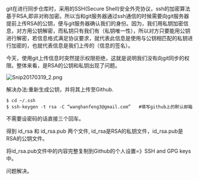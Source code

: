 git在进行同步仓库时，采用的SSH(Secure Shell)安全外壳协议，ssh的加密算法基于RSA,即非对称加密。所以当和git服务器通过ssh通信的时候需要向git服务器提前上传RSA的公钥，便与git服务器确认我们的身份。因为，我们用私钥加密信息，对方用公钥解密，而私钥只有我们有（私钥唯一性），所以对方只要能用公钥进行解密，若信息格式满足协议要求，就代表此信息是使用与公钥相匹配的私钥进行加密的，也就代表信息是我们上传的（信息的签名）。

今天，使用git上传信息时突然提示权限拒绝，这就是说明我们没有向git同步的权限。整体来看，是RSA的公钥和私钥出现了问题。

![Snip20170319_2.png](http://upload-images.jianshu.io/upload_images/2312315-8694231f10463268.png?imageMogr2/auto-orient/strip%7CimageView2/2/w/1240)

解决办法:重新生成公钥，并将其上传至Github.

````
$ cd ~/.ssh
$ ssh-keygen -t rsa -C “wanghanfeng3@gmail.com”   #填写github上的默认邮箱
````
不需要设密码的话直接三个回车。

得到 id_rsa 和 id_rsa.pub 两个文件, id_rsa是RSA的私钥文件，id_rsa.pub是RSA的公钥文件。

将id_rsa.pub文件中的内容完整复制到Github的个人设置=》SSH and GPG keys中。

问题解决。
